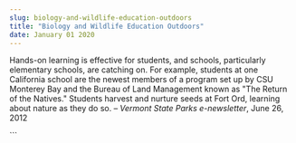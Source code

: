 ```yaml
---
slug: biology-and-wildlife-education-outdoors
title: "Biology and Wildlife Education Outdoors"
date: January 01 2020
---
```


 
<p>
  Hands-on learning is effective for students, and schools, particularly
  elementary schools, are catching on. For example, students at one California
  school are the newest members of a program set up by CSU Monterey Bay and the
  Bureau of Land Management known as "The Return of the Natives." Students
  harvest and nurture seeds at Fort Ord, learning about nature as they do so. –
  <em>Vermont State Parks e-newsletter</em>, June 26, 2012
</p>
```
